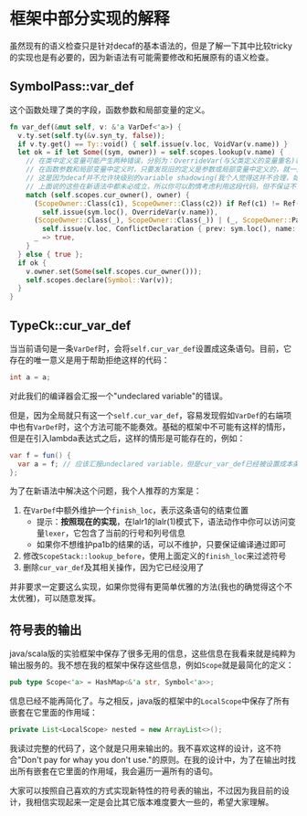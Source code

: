 # 框架中部分实现的解释

虽然现有的语义检查只是针对decaf的基本语法的，但是了解一下其中比较tricky的实现也是有必要的，因为新语法有可能需要修改和拓展原有的语义检查。

## SymbolPass::var_def

这个函数处理了类的字段，函数参数和局部变量的定义。

```rust
fn var_def(&mut self, v: &'a VarDef<'a>) {
  v.ty.set(self.ty(&v.syn_ty, false));
  if v.ty.get() == Ty::void() { self.issue(v.loc, VoidVar(v.name)) }
  let ok = if let Some((sym, owner)) = self.scopes.lookup(v.name) {
    // 在类中定义变量可能产生两种错误，分别为：OverrideVar(与父类定义的变量重名)和ConflictDeclaration(重名的所有其它情形))
    // 在函数参数和局部变量中定义时，只要发现旧的定义是参数或局部变量中定义的，就一定是一个ConflictDeclaration
    // 这是因为decaf并不允许块级别的variable shadowing(我个人觉得这并不合理，如果允许，写程序会更方便一些，像rust一样的同一个语句块也可以shadow就更方便了)
    // 上面说的这些在新语法中都未必成立，所以你可以酌情考虑利用这段代码，但不保证不需要修改
    match (self.scopes.cur_owner(), owner) {
      (ScopeOwner::Class(c1), ScopeOwner::Class(c2)) if Ref(c1) != Ref(c2) && sym.is_var() =>
        self.issue(sym.loc(), OverrideVar(v.name)),
      (ScopeOwner::Class(_), ScopeOwner::Class(_)) | (_, ScopeOwner::Param(_)) | (_, ScopeOwner::Local(_)) =>
        self.issue(v.loc, ConflictDeclaration { prev: sym.loc(), name: v.name }),
      _ => true,
    }
  } else { true };
  if ok {
    v.owner.set(Some(self.scopes.cur_owner()));
    self.scopes.declare(Symbol::Var(v));
  }
}
```

## TypeCk::cur_var_def

当当前语句是一条`VarDef`时，会将`self.cur_var_def`设置成这条语句。目前，它存在的唯一意义是用于帮助拒绝这样的代码：

```java
int a = a;
```

对此我们的编译器会汇报一个"undeclared variable"的错误。

但是，因为全局就只有这一个`self.cur_var_def`，容易发现假如`VarDef`的右端项中也有`VarDef`时，这个方法可能不能奏效。基础的框架中不可能有这样的情形，但是在引入lambda表达式之后，这样的情形是可能存在的，例如：

```java
var f = fun() {
  var a = f; // 应该汇报undeclared variable，但是cur_var_def已经被设置成本条语句，所以会认为f已经被定义
};
```
为了在新语法中解决这个问题，我个人推荐的方案是：

1. 在`VarDef`中额外维护一个`finish_loc`，表示这条语句的结束位置
   - 提示：**按照现在的实现**，在lalr1的lalr(1)模式下，语法动作中你可以访问变量`lexer`，它包含了当前的行号和列号信息
   - 如果你不想维护pa1b的结果的话，可以不维护，只要保证编译通过即可
2. 修改`ScopeStack::lookup_before`，使用上面定义的`finish_loc`来过滤符号
3. 删除`cur_var_def`及其相关操作，因为它已经没用了

并非要求一定要这么实现，如果你觉得有更简单优雅的方法(我也的确觉得这个不太优雅)，可以随意发挥。

## 符号表的输出

java/scala版的实验框架中保存了很多无用的信息，这些信息在我看来就是纯粹为输出服务的。我不想在我的框架中保存这些信息，例如`Scope`就是最简化的定义：

```rust
pub type Scope<'a> = HashMap<&'a str, Symbol<'a>>;
```

信息已经不能再简化了。与之相反，java版的框架中的`LocalScope`中保存了所有嵌套在它里面的作用域：

```java
private List<LocalScope> nested = new ArrayList<>();
```

我读过完整的代码了，这个就是只用来输出的。我不喜欢这样的设计，这不符合"Don't pay for whay you don't use."的原则。在我的设计中，为了在输出时找出所有嵌套在它里面的作用域，我会遍历一遍所有的语句。

大家可以按照自己喜欢的方式实现新特性的符号表的输出，不过因为我目前的设计，我相信实现起来一定是会比其它版本难度要大一些的，希望大家理解。